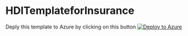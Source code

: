 # HDITemplateforInsurance

Deply this template to Azure by clicking on this button
[![Deploy to Azure](https://aka.ms/deploytoazurebutton)](https://portal.azure.com/#create/Microsoft.Template/uri/https%3A%2F%2Fraw.githubusercontent.com%2FSindhuRaghvan%2FHDITemplateforInsurance%2Fmaster%2Ftemplate.json)
